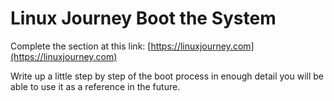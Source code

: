 # Linux Journey Boot the System
Complete the section at this link: [https://linuxjourney.com](https://linuxjourney.com)

Write up a little step by step of the boot process in enough detail you will be able to use it as a reference in the future. 